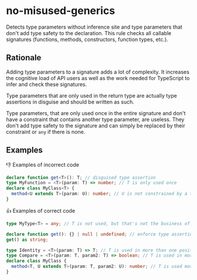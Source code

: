 # no-misused-generics

Detects type parameters without inference site and type parameters that don't add type safety to the declaration. This rule checks all callable signatures (functions, methods, constructors, function types, etc.).

## Rationale

Adding type parameters to a signature adds a lot of complexity. It increases the cognitive load of API users as well as the work needed for TypeScript to infer and check these signatures.

Type parameters that are only used in the return type are actually type assertions in disguise and should be written as such.

Type parameters, that are only used once in the entire signature and don't have a constraint that contains another type parameter, are useless. They don't add type safety to the signature and can simply be replaced by their constraint or `any` if there is none.

## Examples

:thumbsdown: Examples of incorrect code

```ts
declare function get<T>(): T; // disguised type assertion
type MyFunction = <T>(param: T) => number; // T is only used once
declare class MyClass<T> {
  method<U extends T>(param: U): number; // U is not constrained by a type parameter from the same signature
}
```

:thumbsup: Examples of correct code

```ts
type MyType<T> = any; // T is not used, but that's not the business of this rule

declare function get(): {} | null | undefined; // enforce type assertion at call site:
get() as string;

type Identity = <T>(param: T) => T; // T is used in more than one position
type Compare = <T>(param: T, param2: T) => boolean; // T is used in more than one position
declare class MyClass {
  method<T, U extends T>(param: T, param2: U): number; // T is used more than once, U is constrained by T
}
```
